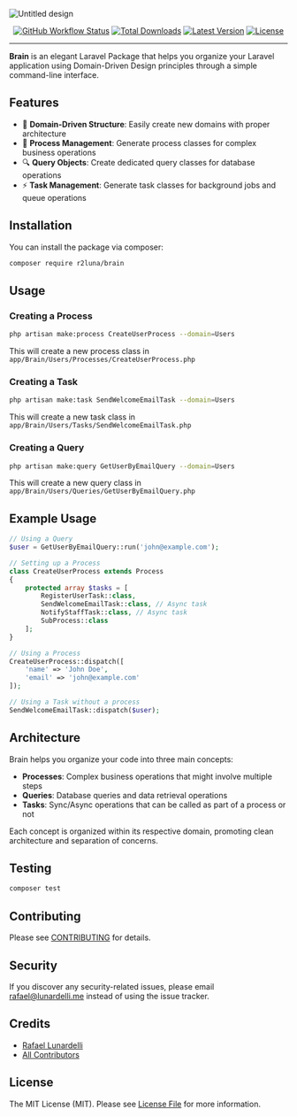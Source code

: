 ![Untitled design](https://github.com/user-attachments/assets/fdffd499-66ff-4f02-99ca-2449fffd91c4)

<p align="center">
    <a href="https://github.com/r2luna/brain/actions"><img alt="GitHub Workflow Status" src="https://img.shields.io/github/actions/workflow/status/r2luna/brain/main.yml?branch=main"></a>
    <a href="https://packagist.org/packages/r2luna/brain"><img alt="Total Downloads" src="https://img.shields.io/packagist/dt/r2luna/brain"></a>
    <a href="https://packagist.org/packages/r2luna/brain"><img alt="Latest Version" src="https://img.shields.io/packagist/v/r2luna/brain"></a>
    <a href="https://packagist.org/packages/r2luna/brain"><img alt="License" src="https://img.shields.io/packagist/l/r2luna/brain"></a>
</p>

---

**Brain** is an elegant Laravel Package that helps you organize your Laravel application using Domain-Driven Design principles through a simple command-line interface.

## Features

- 🎯 **Domain-Driven Structure**: Easily create new domains with proper architecture
- 🔄 **Process Management**: Generate process classes for complex business operations
- 🔍 **Query Objects**: Create dedicated query classes for database operations
- ⚡ **Task Management**: Generate task classes for background jobs and queue operations

## Installation

You can install the package via composer:

```bash
composer require r2luna/brain
```

## Usage

### Creating a Process

```bash
php artisan make:process CreateUserProcess --domain=Users
```

This will create a new process class in `app/Brain/Users/Processes/CreateUserProcess.php`

### Creating a Task

```bash
php artisan make:task SendWelcomeEmailTask --domain=Users
```

This will create a new task class in `app/Brain/Users/Tasks/SendWelcomeEmailTask.php`

### Creating a Query

```bash
php artisan make:query GetUserByEmailQuery --domain=Users
```

This will create a new query class in `app/Brain/Users/Queries/GetUserByEmailQuery.php`

## Example Usage

```php
// Using a Query
$user = GetUserByEmailQuery::run('john@example.com');

// Setting up a Process
class CreateUserProcess extends Process
{
    protected array $tasks = [
        RegisterUserTask::class,
        SendWelcomeEmailTask::class, // Async task
        NotifyStaffTask::class, // Async task
        SubProcess::class
    ];
}

// Using a Process
CreateUserProcess::dispatch([
    'name' => 'John Doe',
    'email' => 'john@example.com'
]);

// Using a Task without a process
SendWelcomeEmailTask::dispatch($user);
```

## Architecture

Brain helps you organize your code into three main concepts:

- **Processes**: Complex business operations that might involve multiple steps
- **Queries**: Database queries and data retrieval operations
- **Tasks**: Sync/Async operations that can be called as part of a process or not

Each concept is organized within its respective domain, promoting clean architecture and separation of concerns.

## Testing

```bash
composer test
```

## Contributing

Please see [CONTRIBUTING](CONTRIBUTING.md) for details.

## Security

If you discover any security-related issues, please email rafael@lunardelli.me instead of using the issue tracker.

## Credits

- [Rafael Lunardelli](https://github.com/r2luna)
- [All Contributors](../../contributors)

## License

The MIT License (MIT). Please see [License File](LICENSE.md) for more information.

